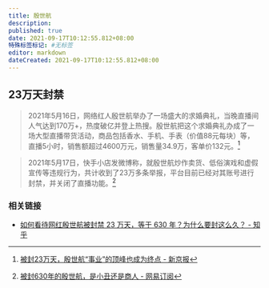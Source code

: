 ```yaml
---
title: 殷世航
description:
published: true
date: 2021-09-17T10:12:55.812+08:00
特殊标签标记: #无标签
editor: markdown
dateCreated: 2021-09-17T10:12:55.812+08:00
---
```


## 23万天封禁

> 2021年5月16日，网络红人殷世航举办了一场盛大的求婚典礼，当晚直播间人气达到170万+，热度破亿并登上热搜。殷世航把这个求婚典礼办成了一场大型直播带货活动，商品包括香水、手机、手表（价值88元每块）等，直播5小时，销售额超过4600万元，销售量34.9万，客单价132元。[^16213]

[^16213]:  [被封23万天，殷世航“事业”的顶峰也成为终点 - 新京报](https://web.archive.org/web/20210518182953/https://www.bjnews.com.cn/detail/162133670914125.html)

> 2021年5月17日，快手小店发微博称，就殷世航炒作卖货、低俗演戏和虚假宣传等违规行为，共计收到了23万多条举报，平台目前已经对其账号进行封禁，并关闭了直播功能。[^GAHJ]

[^GAHJ]: [被封630年的殷世航，是小丑还是商人 - 网易订阅](https://web.archive.org/web/20210917023124/https://www.163.com/dy/article/GAHJI3JP05371CMM.html)

### 相关链接

+ [如何看待网红殷世航被封禁 23 万天，等于 630 年？为什么要封这么久？ - 知乎](https://web.archive.org/web/20210917022620/https://www.zhihu.com/question/459925437)
